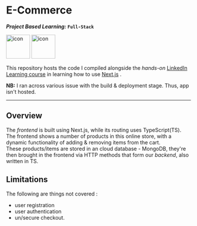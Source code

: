 # E-Commerce
 ***Project Based Learning:*** **`Full-Stack`**
 
<img src="https://techstack-generator.vercel.app/react-icon.svg" alt="icon" width="65" height="65" /> <img src="https://techstack-generator.vercel.app/ts-icon.svg" alt="icon" width="65" height="65" />

This repository hosts the code I compiled alongside the *hands-on* [LinkedIn Learning course](https://github.com/LinkedInLearning/nextjs-creating-and-hosting-a-full-stack-site-5952443) in learning how to use [Next.js](https://nextjs.org) .

**NB:** I ran across various issue with the build & deployment stage. Thus, app isn't hosted.

---
## Overview

The *frontend* is built using Next.js, while its routing uses TypeScript(TS). The frontend shows a number of products in this online store, with a dynamic functionality of adding & removing items from the cart. <br>
These products/items are stored in an cloud database - MongoDB, they're then brought in the frontend via HTTP methods that form our *backend*, also written in TS.

## Limitations
The following are things not covered :
- user registration
- user authentication
- un/secure checkout.



